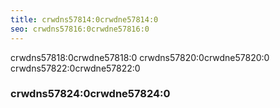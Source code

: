 ```yaml
---
title: crwdns57814:0crwdne57814:0
seo: crwdns57816:0crwdne57816:0
---
```


crwdns57818:0crwdne57818:0 crwdns57820:0crwdne57820:0 crwdns57822:0crwdne57822:0

### crwdns57824:0crwdne57824:0
